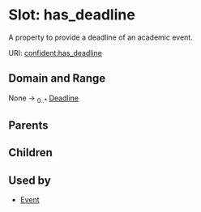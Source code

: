 
# Slot: has_deadline


A property to provide a deadline of an academic event.

URI: [confident:has_deadline](https://raw.githubusercontent.com/TIBHannover/ConfIDent_schema/main/src/linkml/confident_schema.yaml#has_deadline)


## Domain and Range

None &#8594;  <sub>0..\*</sub> [Deadline](Deadline.md)

## Parents


## Children


## Used by

 * [Event](Event.md)

